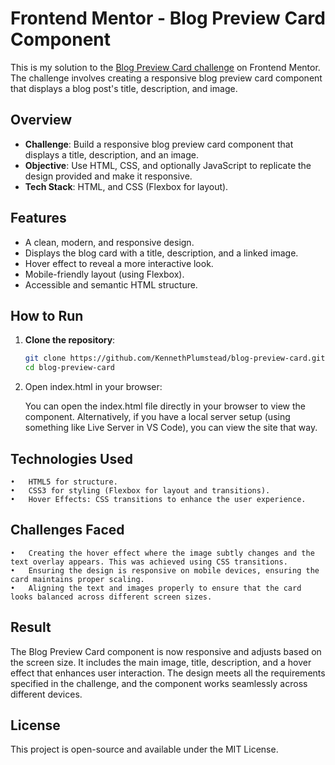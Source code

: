 # Frontend Mentor - Blog Preview Card Component

This is my solution to the [Blog Preview Card challenge](https://www.frontendmentor.io/challenges/blog-preview-card-component-6l1xNRj1) on Frontend Mentor. The challenge involves creating a responsive blog preview card component that displays a blog post's title, description, and image.

## Overview

- **Challenge**: Build a responsive blog preview card component that displays a title, description, and an image.
- **Objective**: Use HTML, CSS, and optionally JavaScript to replicate the design provided and make it responsive.
- **Tech Stack**: HTML, and CSS (Flexbox for layout).


## Features

- A clean, modern, and responsive design.
- Displays the blog card with a title, description, and a linked image.
- Hover effect to reveal a more interactive look.
- Mobile-friendly layout (using Flexbox).
- Accessible and semantic HTML structure.

## How to Run

1. **Clone the repository**:
   ```bash
   git clone https://github.com/KennethPlumstead/blog-preview-card.git
   cd blog-preview-card

2. Open index.html in your browser:
   
   You can open the index.html file directly in your browser to view the component.
   Alternatively, if you have a local server setup (using something like Live Server in VS Code), you can view the site that way.

## Technologies Used

	•	HTML5 for structure.
	•	CSS3 for styling (Flexbox for layout and transitions).
	•	Hover Effects: CSS transitions to enhance the user experience.

## Challenges Faced

	•	Creating the hover effect where the image subtly changes and the text overlay appears. This was achieved using CSS transitions.
	•	Ensuring the design is responsive on mobile devices, ensuring the card maintains proper scaling.
	•	Aligning the text and images properly to ensure that the card looks balanced across different screen sizes.

## Result

The Blog Preview Card component is now responsive and adjusts based on the screen size. It includes the main image, title, description, and a hover effect that enhances user interaction. The design meets all the requirements specified in the challenge, and the component works seamlessly across different devices.

## License

This project is open-source and available under the MIT License.
